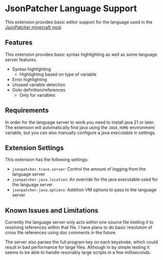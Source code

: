 # JsonPatcher Language Support

This extension provides basic editor support for the language used in the [JsonPatcher minecraft mod](https://modrinth.com/mod/jsonpatcher).

## Features

This extension provides basic syntax highlighting as well as some language server features.

- Syntax highlighting
  - Highlighting based on type of variable
- Error highlighting
- Unused variable detection
- Goto definition/references
  - Only for variables

## Requirements

In order for the language server to work you need to install java 21 or later. The extension will automatically find java using the `JAVA_HOME` environment variable, but you can also manually configure a java executable in settings.

## Extension Settings

This extension has the following settings:

- `jsonpatcher.trace.server`: Control the amount of logging from the language server
- `jsonpatcher.java.location`: An override for the java executable used for the language server
- `jsonpatcher.java.options`: Addition VM options to pass to the language server

## Known Issues and Limitations

Currently the language server only acts within one source file limiting it to resolving references within that file. I have plans to do basic resolution of cross file references using doc comments in the future.

The server also parses the full program key on each keystroke, which could result in bad performance for large files. Although in by simple testing it seems to be able to handle resonably large scripts in a few milliseconds.
